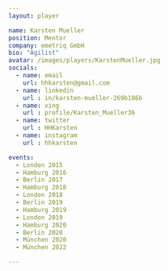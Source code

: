 ```yaml
---
layout: player

name: Karsten Mueller
position: Mentor
company: emetriq GmbH
bio: "Agilist"
avatar: /images/players/KarstenMueller.jpg
socials:
  - name: email
    url: hhkarsten@gmail.com
  - name: linkedin
    url : in/karsten-mueller-269b186b 
  - name: xing
    url : profile/Karsten_Mueller36
  - name: twitter
    url : HHKarsten
  - name: instagram
    url : hhkarsten

events:
  - London 2015
  - Hamburg 2016
  - Berlin 2017
  - Hamburg 2018
  - London 2018
  - Berlin 2019
  - Hamburg 2019
  - London 2019
  - Hamburg 2020
  - Berlin 2020
  - München 2020
  - München 2022

---
```

